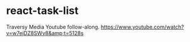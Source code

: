 # react-task-list
Traversy Media Youtube follow-along. https://www.youtube.com/watch?v=w7ejDZ8SWv8&amp;t=5128s
